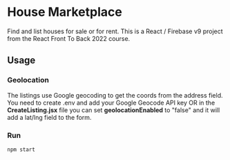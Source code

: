 # House Marketplace

Find and list houses for sale or for rent. This is a React / Firebase v9 project from the React Front To Back 2022 course.

## Usage

### Geolocation

The listings use Google geocoding to get the coords from the address field. You need to create .env and add your Google Geocode API key OR in the **CreateListing.jsx** file you can set **geolocationEnabled** to "false" and it will add a lat/lng field to the form.

### Run

```bash
npm start
```
